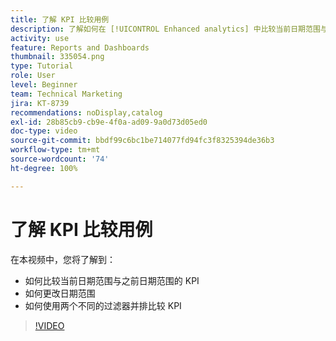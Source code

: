 ```yaml
---
title: 了解 KPI 比较用例
description: 了解如何在 [!UICONTROL Enhanced analytics] 中比较当前日期范围与之前日期范围的 KPI，以及如何使用两个不同的过滤器比较 KPI。
activity: use
feature: Reports and Dashboards
thumbnail: 335054.png
type: Tutorial
role: User
level: Beginner
team: Technical Marketing
jira: KT-8739
recommendations: noDisplay,catalog
exl-id: 28b85cb9-cb9e-4f0a-ad09-9a0d73d05ed0
doc-type: video
source-git-commit: bbdf99c6bc1be714077fd94fc3f8325394de36b3
workflow-type: tm+mt
source-wordcount: '74'
ht-degree: 100%

---
```


# 了解 KPI 比较用例

在本视频中，您将了解到：

* 如何比较当前日期范围与之前日期范围的 KPI
* 如何更改日期范围
* 如何使用两个不同的过滤器并排比较 KPI

>[!VIDEO](https://video.tv.adobe.com/v/3440257/?quality=12&learn=on&enablevpops=1&captions=chi_hans)
